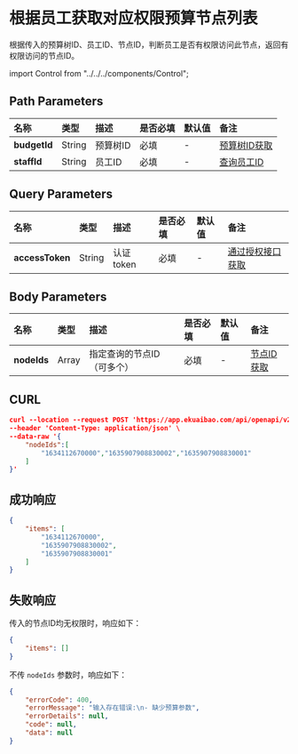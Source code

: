 # 根据员工获取对应权限预算节点列表

根据传入的预算树ID、员工ID、节点ID，判断员工是否有权限访问此节点，返回有权限访问的节点ID。

import Control from "../../../components/Control";

<Control
method="POST"
url="/api/openapi/v2/budgets/$`budgetId`/staff/$`staffId`"
/>

## Path Parameters

| 名称 | 类型 | 描述 | 是否必填 | 默认值 | 备注 |
| :--- | :--- | :--- | :--- |:--- | :--- |
| **budgetId** | String | 预算树ID | 必填 | - | [预算树ID获取](/docs/open-api/budget/get-budget-list) |
| **staffId**  | String | 员工ID   | 必填 | - | [查询员工ID](/docs/open-api/corporation/get-staff-ids) |

## Query Parameters

| 名称 | 类型 | 描述 | 是否必填 | 默认值 | 备注 |
| :--- | :--- | :--- | :--- |:--- | :--- |
| **accessToken** | String | 认证token | 必填 | - | [通过授权接口获取](/docs/open-api/getting-started/auth) |

## Body Parameters

| 名称 | 类型 | 描述 | 是否必填 | 默认值 | 备注 |
| :--- | :--- | :--- | :--- |:--- | :--- |
| **nodeIds** | Array | 指定查询的节点ID（可多个） | 必填 | - | [节点ID获取](/docs/open-api/budget/get-BudgetsDetails-ByPage) |

## CURL
```json
curl --location --request POST 'https://app.ekuaibao.com/api/openapi/v2/budgets/$ID_3o_V3Um0XZ0/staff/$Urf3lsFgBp00gw:AvT3lntT8zzpWw?accessToken=ID_3rg$H9i0dTM:Urf3lsFgBp00gw' \
--header 'Content-Type: application/json' \
--data-raw '{
    "nodeIds":[
        "1634112670000","1635907908830002","1635907908830001"
    ]
}'
```

## 成功响应
```json
{
    "items": [
        "1634112670000",
        "1635907908830002",
        "1635907908830001"
    ]
}
```

## 失败响应
传入的节点ID均无权限时，响应如下：
```json
{
    "items": []
}
```

不传 `nodeIds` 参数时，响应如下：
```json
{
    "errorCode": 400,
    "errorMessage": "输入存在错误:\n- 缺少预算参数",
    "errorDetails": null,
    "code": null,
    "data": null
}
```



